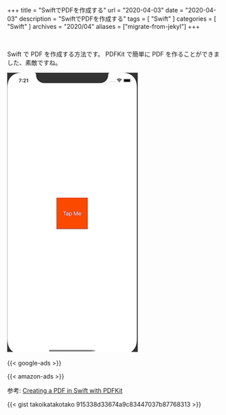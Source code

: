 +++
title =  "SwiftでPDFを作成する"
url = "2020-04-03"
date = "2020-04-03"
description = "SwiftでPDFを作成する"
tags = [
    "Swift"
]
categories = [
    "Swift"
]
archives = "2020/04"
aliases = ["migrate-from-jekyl"]
+++

<br>

Swift で PDF を作成する方法です。
PDFKit で簡単に PDF を作ることができました、素敵ですね。

![PDFView](1.gif)

<!-- Google Ads -->
{{< google-ads >}}

<!-- Amazon Ads -->
{{< amazon-ads >}}

参考: [Creating a PDF in Swift with PDFKit](https://www.raywenderlich.com/4023941-creating-a-pdf-in-swift-with-pdfkit)

{{< gist takoikatakotako 915338d33674a9c83447037b87768313 >}}
